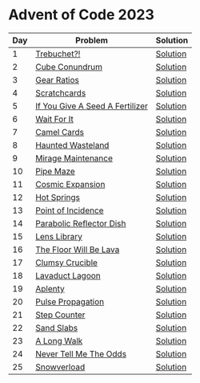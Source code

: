 # Advent of Code 2023

|Day  |Problem                                                                      | Solution           |
|---  |---                                                                          |---                 |
|1    |[Trebuchet?!](https://adventofcode.com/2023/day/1)                           |[Solution](day-01)  |
|2    |[Cube Conundrum](https://adventofcode.com/2023/day/2)                        |[Solution](day-02)  |
|3    |[Gear Ratios](https://adventofcode.com/2023/day/3)                           |[Solution](day-03)  |
|4    |[Scratchcards](https://adventofcode.com/2023/day/4)                          |[Solution](day-04)  |
|5    |[If You Give A Seed A Fertilizer](https://adventofcode.com/2023/day/5)       |[Solution](day-05)  |
|6    |[Wait For It](https://adventofcode.com/2023/day/6)                           |[Solution](day-06)  |
|7    |[Camel Cards](https://adventofcode.com/2023/day/7)                           |[Solution](day-07)  |
|8    |[Haunted Wasteland](https://adventofcode.com/2023/day/8)                     |[Solution](day-08)  |
|9    |[Mirage Maintenance](https://adventofcode.com/2023/day/9)                    |[Solution](day-09)  |
|10   |[Pipe Maze](https://adventofcode.com/2023/day/10)                            |[Solution](day-10)  |
|11   |[Cosmic Expansion](https://adventofcode.com/2023/day/11)                     |[Solution](day-11)  |
|12   |[Hot Springs](https://adventofcode.com/2023/day/12)                          |[Solution](day-12)  |
|13   |[Point of Incidence](https://adventofcode.com/2023/day/13)                   |[Solution](day-13)  |
|14   |[Parabolic Reflector Dish](https://adventofcode.com/2023/day/14)             |[Solution](day-14)  |
|15   |[Lens Library](https://adventofcode.com/2023/day/15)                         |[Solution](day-15)  |
|16   |[The Floor Will Be Lava](https://adventofcode.com/2023/day/16)               |[Solution](day-16)  |
|17   |[Clumsy Crucible](https://adventofcode.com/2023/day/17)                      |[Solution](day-17)  |
|18   |[Lavaduct Lagoon](https://adventofcode.com/2023/day/18)                      |[Solution](day-18)  |
|19   |[Aplenty](https://adventofcode.com/2023/day/19)                              |[Solution](day-19)  |
|20   |[Pulse Propagation](https://adventofcode.com/2023/day/20)                    |[Solution](day-20)  |
|21   |[Step Counter](https://adventofcode.com/2023/day/21)                         |[Solution](day-21)  |
|22   |[Sand Slabs](https://adventofcode.com/2023/day/22)                           |[Solution](day-22)  |
|23   |[A Long Walk](https://adventofcode.com/2023/day/23)                          |[Solution](day-23)  |
|24   |[Never Tell Me The Odds](https://adventofcode.com/2023/day/24)               |[Solution](day-24)  |
|25   |[Snowverload](https://adventofcode.com/2023/day/25)                          |[Solution](day-25)  |
